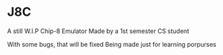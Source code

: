 # J8C
A still W.I.P Chip-8 Emulator Made by a 1st semester CS student


With some bugs, that will be fixed 
Being made just for learning porpurses
